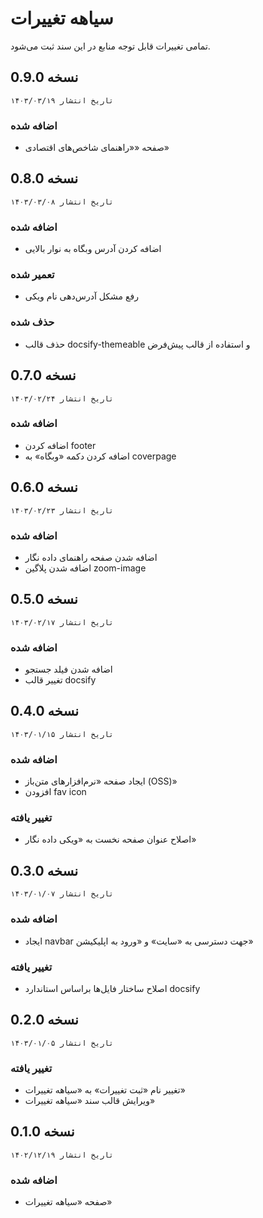 # سیاهه تغییرات
تمامی تغییرات قابل توجه منابع در این سند ثبت می‌شود.

## نسخه 0.9.0
`تاریخ انتشار ۱۴۰۳/۰۳/۱۹`

### اضافه شده
* صفحه ««راهنمای شاخص‌های اقتصادی»

## نسخه 0.8.0
`تاریخ انتشار ۱۴۰۳/۰۳/۰۸`

### اضافه شده
* اضافه کردن آدرس وبگاه به نوار بالایی

### تعمیر شده
* رفع مشکل آدرس‌دهی نام ویکی

### حذف شده
* حذف قالب docsify-themeable و استفاده از قالب پیش‌فرض

## نسخه 0.7.0
`تاریخ انتشار ۱۴۰۳/۰۲/۲۴`

### اضافه شده
* اضافه کردن footer
* اضافه کردن دکمه «وبگاه» به coverpage

## نسخه 0.6.0
`تاریخ انتشار ۱۴۰۳/۰۲/۲۳`

### اضافه شده
* اضافه شدن صفحه راهنمای داده نگار
* اضافه شدن پلاگین zoom-image

## نسخه 0.5.0
`تاریخ انتشار ۱۴۰۳/۰۲/۱۷`

### اضافه شده
* اضافه شدن فیلد جستجو
* تغییر قالب docsify

## نسخه 0.4.0
`تاریخ انتشار ۱۴۰۳/۰۱/۱۵`

### اضافه شده
* ایجاد صفحه «نرم‌افزارهای متن‌باز (OSS)»
* افزودن fav icon

### تغییر یافته
* اصلاح عنوان صفحه نخست به «ویکی داده نگار» 

## نسخه 0.3.0
`تاریخ انتشار ۱۴۰۳/۰۱/۰۷`

### اضافه شده
* ایجاد navbar جهت دسترسی به «سایت» و «ورود به اپلیکیشن»

### تغییر یافته
* اصلاح ساختار فایل‌ها براساس استاندارد docsify

## نسخه 0.2.0
`تاریخ انتشار ۱۴۰۳/۰۱/۰۵`

### تغییر یافته
* تغییر نام «ثبت تغییرات» به «سیاهه تغییرات»
* ویرایش قالب سند «سیاهه تغییرات»

## نسخه 0.1.0
`تاریخ انتشار ۱۴۰۲/۱۲/۱۹`

### اضافه شده
* صفحه «سیاهه تغییرات»
